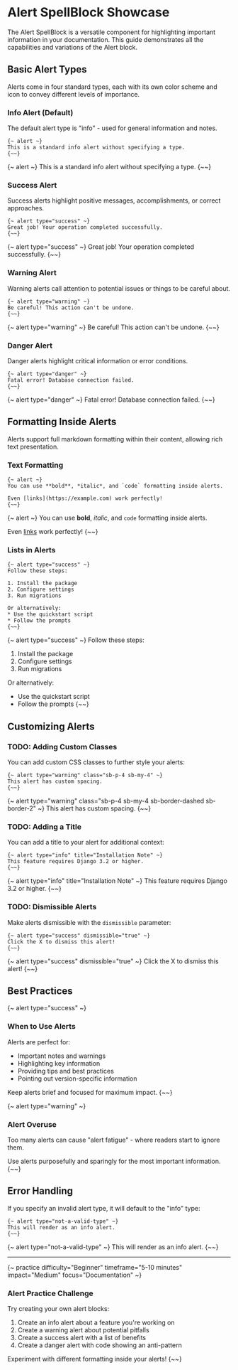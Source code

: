 # Alert SpellBlock Showcase

The Alert SpellBlock is a versatile component for highlighting important information in your documentation. This guide demonstrates all the capabilities and variations of the Alert block.

## Basic Alert Types

Alerts come in four standard types, each with its own color scheme and icon to convey different levels of importance.

### Info Alert (Default)

The default alert type is "info" - used for general information and notes.

```django
{~ alert ~}
This is a standard info alert without specifying a type.
{~~}
```

{~ alert ~}
This is a standard info alert without specifying a type.
{~~}

### Success Alert

Success alerts highlight positive messages, accomplishments, or correct approaches.

```django
{~ alert type="success" ~}
Great job! Your operation completed successfully.
{~~}
```

{~ alert type="success" ~}
Great job! Your operation completed successfully.
{~~}

### Warning Alert

Warning alerts call attention to potential issues or things to be careful about.

```django
{~ alert type="warning" ~}
Be careful! This action can't be undone.
{~~}
```

{~ alert type="warning" ~}
Be careful! This action can't be undone.
{~~}

### Danger Alert

Danger alerts highlight critical information or error conditions.

```django
{~ alert type="danger" ~}
Fatal error! Database connection failed.
{~~}
```

{~ alert type="danger" ~}
Fatal error! Database connection failed.
{~~}

## Formatting Inside Alerts

Alerts support full markdown formatting within their content, allowing rich text presentation.

### Text Formatting

```django
{~ alert ~}
You can use **bold**, *italic*, and `code` formatting inside alerts.

Even [links](https://example.com) work perfectly!
{~~}
```

{~ alert ~}
You can use **bold**, *italic*, and `code` formatting inside alerts.

Even [links](https://example.com) work perfectly!
{~~}

### Lists in Alerts

```django
{~ alert type="success" ~}
Follow these steps:

1. Install the package
2. Configure settings
3. Run migrations

Or alternatively:
* Use the quickstart script
* Follow the prompts
{~~}
```

{~ alert type="success" ~}
Follow these steps:

1. Install the package
2. Configure settings
3. Run migrations

Or alternatively:
* Use the quickstart script
* Follow the prompts
{~~}

## Customizing Alerts

### TODO: Adding Custom Classes

You can add custom CSS classes to further style your alerts:

```django
{~ alert type="warning" class="sb-p-4 sb-my-4" ~}
This alert has custom spacing.
{~~}
```

{~ alert type="warning" class="sb-p-4 sb-my-4 sb-border-dashed sb-border-2" ~}
This alert has custom spacing.
{~~}

### TODO: Adding a Title

You can add a title to your alert for additional context:

```django
{~ alert type="info" title="Installation Note" ~}
This feature requires Django 3.2 or higher.
{~~}
```

{~ alert type="info" title="Installation Note" ~}
This feature requires Django 3.2 or higher.
{~~}

### TODO: Dismissible Alerts

Make alerts dismissible with the `dismissible` parameter:

```django
{~ alert type="success" dismissible="true" ~}
Click the X to dismiss this alert!
{~~}
```

{~ alert type="success" dismissible="true" ~}
Click the X to dismiss this alert!
{~~}

## Best Practices

{~ alert type="success" ~}
### When to Use Alerts

Alerts are perfect for:
* Important notes and warnings
* Highlighting key information
* Providing tips and best practices
* Pointing out version-specific information

Keep alerts brief and focused for maximum impact.
{~~}

{~ alert type="warning" ~}
### Alert Overuse

Too many alerts can cause "alert fatigue" - where readers start to ignore them.

Use alerts purposefully and sparingly for the most important information.
{~~}

## Error Handling

If you specify an invalid alert type, it will default to the "info" type:

```django
{~ alert type="not-a-valid-type" ~}
This will render as an info alert.
{~~}
```

{~ alert type="not-a-valid-type" ~}
This will render as an info alert.
{~~}

---

{~ practice difficulty="Beginner" timeframe="5-10 minutes" impact="Medium" focus="Documentation" ~}
### Alert Practice Challenge

Try creating your own alert blocks:

1. Create an info alert about a feature you're working on
2. Create a warning alert about potential pitfalls
3. Create a success alert with a list of benefits
4. Create a danger alert with code showing an anti-pattern

Experiment with different formatting inside your alerts!
{~~}